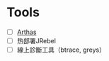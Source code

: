 # Tools

- [ ] [Arthas](https://github.com/alibaba/arthas)
- [ ] 热部署JRebel
- [ ] 線上診斷工具（btrace, greys）
